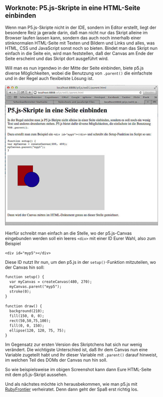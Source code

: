 ## Worknote: P5.js-Skripte in eine HTML-Seite einbinden

Wenn man P5.js-Skripte nicht in der IDE, sondern im Editor erstellt, liegt der besondere Reiz ja gerade darin, daß man nicht nur das Skript alleine im Browser laufen lassen kann, sondern das auch noch innerhalb einer stinknormalen HTML-Seite mit Texten und Bildern und Links und alles, was HTML, CSS und JavaScript sonst noch so bieten. Bindet man das Skript nun einfach in die Seite ein, wird man feststellen, daß der Canvas am Ende der Seite erscheint und das Skript dort ausgeführt wird.

Will man es nun irgendwo in der Mitte der Seite einbinden, biete p5.js diverse Möglichkeiten, wobei die Benutzung von `.parent()` die einfachste und in der Regel auch flexibelste Lösung ist.

![Screenshot](images/p5jsparent-b.jpg)

Hierfür schreibt man einfach an die Stelle, wo der p5.js-Canvas eingebunden werden soll ein leeres `<div>` mit einer ID Eurer Wahl, also zum Beispiel

~~~{html}	
<div id="myp5"></div>
~~~

Diese ID nutzt Ihr nun, um den p5.js in der `setup()`-Funktion mitzuteilen, wo der Canvas hin soll:

~~~{javascript}
function setup() {
  var myCanvas = createCanvas(480, 270);
  myCanvas.parent("myp5");
  stroke(0);
}

function draw() {
  background(210);
  fill(150, 0, 0);
  rect(50,50,75,100);
  fill(0, 0, 150);
  ellipse(120, 120, 75, 75);
}
~~~

Im Gegensatz zur ersten Version des Skriptchens hat sich nur wenig verändert. Die wichtigste Unterschied ist, daß Ihr dem Canvas nun eine Variable zugeteilt habt und Ihr dieser Variable mit `.parent()` darauf hinweist, im welchen Teil des DOMs der Canvas nun hin soll.

So wie beispielsweise im obigen Screenshot kann dann Eure HTML-Seite mit dem p5.js-Skript aussehen.

Und als nächstes möchte ich herausbekommen, wie man p5.js mit [RubyFrontier][1] verheiratet. Denn dann geht der Spaß erst richtig los.

[1]: http://cognitiones.kantel-chaos-team.de/webworking/staticsites/rubyfrontier.html

